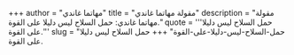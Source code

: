 +++
author = "مهاتما غاندي"
title = "مقولة مهاتما غاندي"
description = "مقولة مهاتما غاندي: حمل السلاح ليس دليلا على القوة."
quote = '''حمل السلاح ليس دليلا على القوة.''' 
slug = "حمل-السلاح-ليس-دليلا-على-القوة"
+++
حمل السلاح ليس دليلا على القوة.
